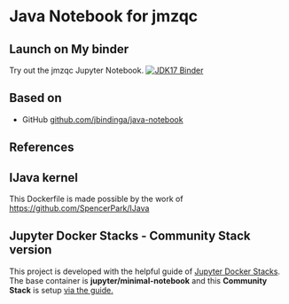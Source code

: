 # Java Notebook for jmzqc
## Launch on My binder
Try out the jmzqc Jupyter Notebook.
[![JDK17 Binder](https://mybinder.org/badge_logo.svg)](https://mybinder.org/v2/gh/nilshoffmann/java-notebook/jmzqc)

## Based on 
* GitHub [github.com/jbindinga/java-notebook](https://github.com/jbindinga/java-notebook?urlpath=/lab/jmzqc-demo.ipynb)

## References
## IJava kernel
This Dockerfile is made possible by the work of https://github.com/SpencerPark/IJava

## Jupyter Docker Stacks - Community Stack version
This project is developed with the helpful guide of [Jupyter Docker Stacks](https://jupyter-docker-stacks.readthedocs.io/en/latest/). The base container is **jupyter/minimal-notebook** and this **Community Stack** is setup [via the guide.](https://jupyter-docker-stacks.readthedocs.io/en/latest/contributing/stacks.html)
